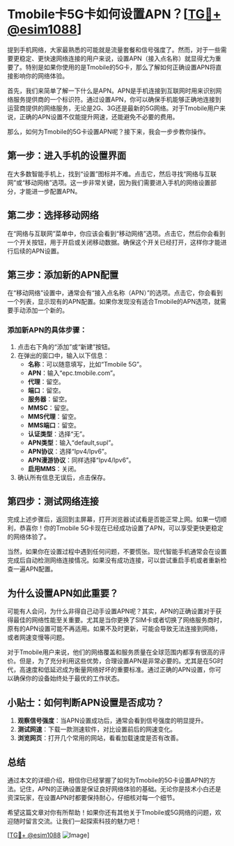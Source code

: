 # Tmobile卡5G卡如何设置APN？[[TG💪+ @esim1088](https://t.me/s/esim1088)]

提到手机网络，大家最熟悉的可能就是流量套餐和信号强度了。然而，对于一些需要更稳定、更快速网络连接的用户来说，设置APN（接入点名称）就显得尤为重要了。特别是如果你使用的是Tmobile的5G卡，那么了解如何正确设置APN将直接影响你的网络体验。

首先，我们来简单了解一下什么是APN。APN是手机连接到互联网时用来识别网络服务提供商的一个标识符。通过设置APN，你可以确保手机能够正确地连接到运营商提供的网络服务，无论是2G、3G还是最新的5G网络。对于Tmobile用户来说，正确的APN设置不仅能提升网速，还能避免不必要的费用。

那么，如何为Tmobile的5G卡设置APN呢？接下来，我会一步步教你操作。

## 第一步：进入手机的设置界面

在大多数智能手机上，找到“设置”图标并不难。点击它，然后寻找“网络与互联网”或“移动网络”选项。这一步非常关键，因为我们需要进入手机的网络设置部分，才能进一步配置APN。

## 第二步：选择移动网络

在“网络与互联网”菜单中，你应该会看到“移动网络”选项。点击它，然后你会看到一个开关按钮，用于开启或关闭移动数据。确保这个开关已经打开，这样你才能进行后续的APN设置。

## 第三步：添加新的APN配置

在“移动网络”设置中，通常会有“接入点名称（APN）”的选项。点击它，你会看到一个列表，显示现有的APN配置。如果你发现没有适合Tmobile的APN选项，就需要手动添加一个新的。

### 添加新APN的具体步骤：

1. 点击右下角的“添加”或“新建”按钮。
2. 在弹出的窗口中，输入以下信息：
   - **名称**：可以随意填写，比如“Tmobile 5G”。
   - **APN**：输入“epc.tmobile.com”。
   - **代理**：留空。
   - **端口**：留空。
   - **服务器**：留空。
   - **MMSC**：留空。
   - **MMS代理**：留空。
   - **MMS端口**：留空。
   - **认证类型**：选择“无”。
   - **APN类型**：输入“default,supl”。
   - **APN协议**：选择“Ipv4/Ipv6”。
   - **APN漫游协议**：同样选择“Ipv4/Ipv6”。
   - **启用MMS**：关闭。
3. 确认所有信息无误后，点击保存。

## 第四步：测试网络连接

完成上述步骤后，返回到主屏幕，打开浏览器试试看是否能正常上网。如果一切顺利，恭喜你！你的Tmobile 5G卡现在已经成功设置了APN，可以享受更快更稳定的网络体验了。

当然，如果你在设置过程中遇到任何问题，不要慌张。现代智能手机通常会在设置完成后自动检测网络连接情况。如果没有成功连接，可以尝试重启手机或者重新检查一遍APN配置。

## 为什么设置APN如此重要？

可能有人会问，为什么非得自己动手设置APN呢？其实，APN的正确设置对于获得最佳的网络性能至关重要。尤其是当你更换了SIM卡或者切换了网络服务商时，原有的APN设置可能不再适用。如果不及时更新，可能会导致无法连接到网络，或者网速变慢等问题。

对于Tmobile用户来说，他们的网络覆盖和服务质量在全球范围内都享有很高的评价。但是，为了充分利用这些优势，合理设置APN是非常必要的。尤其是在5G时代，高速度和低延迟成为衡量网络好坏的重要标准。通过正确的APN设置，你可以确保你的设备始终处于最优的工作状态。

## 小贴士：如何判断APN设置是否成功？

1. **观察信号强度**：当APN设置成功后，通常会看到信号强度的明显提升。
2. **测试网速**：下载一款测速软件，对比设置前后的网速变化。
3. **浏览网页**：打开几个常用的网站，看看加载速度是否有改善。

## 总结

通过本文的详细介绍，相信你已经掌握了如何为Tmobile的5G卡设置APN的方法。记住，APN的正确设置是保证良好网络体验的基础。无论你是技术小白还是资深玩家，在设置APN时都要保持耐心，仔细核对每一个细节。

希望这篇文章对你有所帮助！如果你还有其他关于Tmobile或5G网络的问题，欢迎随时留言交流。让我们一起探索科技的魅力吧！

[[TG💪+ @esim1088](https://t.me/s/esim1088) ![Image](https://i.postimg.cc/4NQfJmqS/Snipaste-2025-05-13-00-14-12.png)]